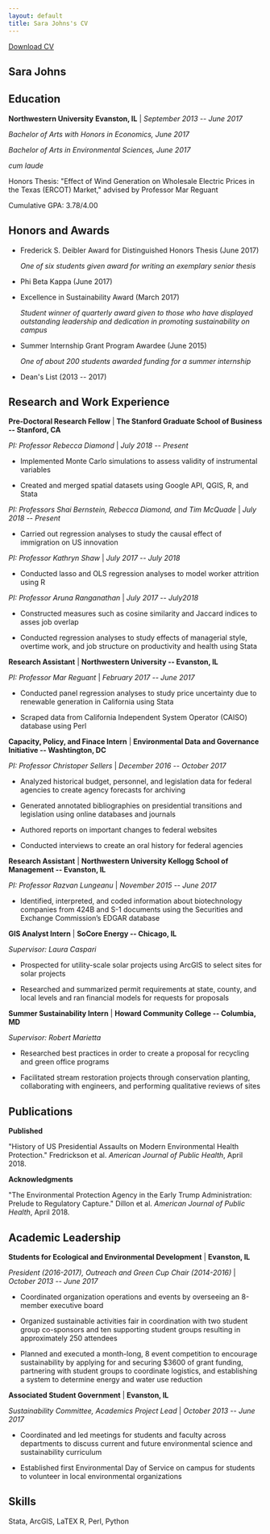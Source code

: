 ```yaml
---
layout: default
title: Sara Johns's CV 
---
```

<a href="#" class="download" title="Download CV as PDF">Download CV</a>

## Sara Johns

## Education

**Northwestern University**     **Evanston, IL** | *September 2013 -- June 2017*

*Bachelor of Arts with Honors in Economics, June 2017*    

*Bachelor of Arts in Environmental Sciences, June 2017*

*cum laude*

Honors Thesis: "Effect of Wind Generation on Wholesale Electric Prices in the Texas (ERCOT) Market," advised by Professor Mar Reguant

Cumulative GPA: 3.78/4.00

## Honors and Awards

- Frederick S. Deibler Award for Distinguished Honors Thesis (June 2017) 

  *One of six students given award for writing an exemplary senior thesis* 

- Phi Beta Kappa (June 2017) 

- Excellence in Sustainability Award (March 2017) 

  *Student winner of quarterly award given to those who have displayed outstanding leadership and dedication in promoting sustainability on campus*

- Summer Internship Grant Program Awardee (June 2015)

  *One of about 200 students awarded funding for a summer internship*

- Dean's List (2013 -- 2017)

## Research and Work Experience

**Pre-Doctoral Research Fellow** | **The Stanford Graduate School of Business -- Stanford, CA**

*PI: Professor Rebecca Diamond* | *July 2018 -- Present*

- Implemented Monte Carlo simulations to assess validity of instrumental variables

- Created and merged spatial datasets using Google API, QGIS, R, and Stata

*PI: Professors Shai Bernstein, Rebecca Diamond, and Tim McQuade* | *July 2018 -- Present*

- Carried out regression analyses to study the causal effect of immigration on US innovation

*PI: Professor Kathryn Shaw* | *July 2017 -- July 2018*

- Conducted lasso and OLS regression analyses to model worker attrition using R

*PI: Professor Aruna Ranganathan* | *July 2017 -- July2018*

- Constructed measures such as cosine similarity and Jaccard indices to asses job overlap

- Conducted regression analyses to study effects of managerial style, overtime work, and job structure on productivity and health using Stata

**Research Assistant** | **Northwestern University -- Evanston, IL**

*PI: Professor Mar Reguant* | *February 2017 -- June 2017*

- Conducted panel regression analyses to study price uncertainty due to renewable generation in California using Stata 

- Scraped data from California Independent System Operator (CAISO) database using Perl 

**Capacity, Policy, and Finace Intern** | **Environmental Data and Governance Initiative -- Washtington, DC**
 
*PI: Professor Christoper Sellers* | *December 2016 -- October 2017*

- Analyzed historical budget, personnel, and legislation data for federal agencies to create agency forecasts for archiving 

- Generated annotated bibliographies on presidential transitions and legislation using online databases and journals

- Authored reports on important changes to federal websites

- Conducted interviews to create an oral history for federal agencies

**Research Assistant** | **Northwestern University Kellogg School of Management -- Evanston, IL**

*PI: Professor Razvan Lungeanu* | *November 2015 -- June 2017*

- Identified, interpreted, and coded information about biotechnology companies from 424B and S-1 documents using the Securities and Exchange Commission’s EDGAR database  

**GIS Analyst Intern** | **SoCore Energy -- Chicago, IL**

*Supervisor: Laura Caspari*

- Prospected for utility-scale solar projects using ArcGIS to select sites for solar projects 

- Researched and summarized permit requirements at state, county, and local levels and ran financial models for requests for proposals

**Summer Sustainability Intern** | **Howard Community College -- Columbia, MD**

*Supervisor: Robert Marietta*

- Researched best practices in order to create a proposal for recycling and green office programs

- Facilitated stream restoration projects through conservation planting, collaborating with engineers, and performing qualitative reviews of sites

## Publications

**Published**

"History of US Presidential Assaults on Modern Environmental Health Protection." Fredrickson et al. *American Journal of Public Health*, April 2018.

**Acknowledgments**

"The Environmental Protection Agency in the Early Trump Administration: Prelude to Regulatory Capture." Dillon et al. *American Journal of Public Health*, April 2018. 

## Academic Leadership 

**Students for Ecological and Environmental Development** | **Evanston, IL**

*President (2016-2017), Outreach and Green Cup Chair (2014-2016)* | *October 2013 -- June 2017*

- Coordinated organization operations and events by overseeing an 8-member executive board 

- Organized sustainable activities fair in coordination with two student group co-sponsors and ten supporting student groups resulting in approximately 250 attendees 

- Planned and executed a month-long, 8 event competition to encourage sustainability by applying for and securing $3600 of grant funding, partnering with student groups to coordinate logistics, and establishing a system to determine energy and water use reduction

**Associated Student Government** | **Evanston, IL**

*Sustainability Committee, Academics Project Lead* | *October 2013 -- June 2017*

- Coordinated and led meetings for students and faculty across departments to discuss current and future environmental science and sustainability curriculum

- Established first Environmental Day of Service on campus for students to volunteer in local environmental organizations

## Skills

Stata, ArcGIS, LaTEX
R, Perl, Python
